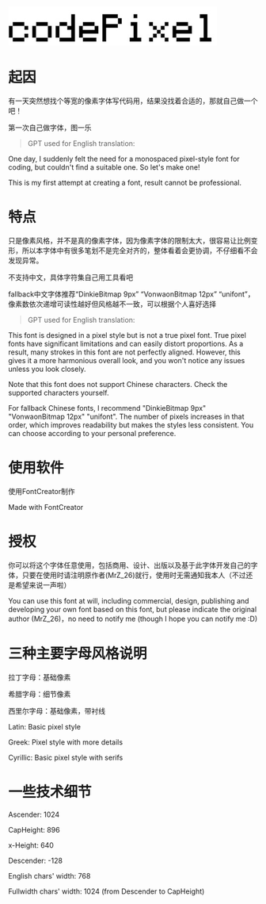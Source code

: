 ![Title](https://github.com/MrZ626/codePixel/blob/master/title.jpg)

# 起因

有一天突然想找个等宽的像素字体写代码用，结果没找着合适的，那就自己做一个吧！

第一次自己做字体，图一乐

> GPT used for English translation:

One day, I suddenly felt the need for a monospaced pixel-style font for coding, but couldn't find a suitable one. So let's make one!

This is my first attempt at creating a font, result cannot be professional.

# 特点

只是像素风格，并不是真的像素字体，因为像素字体的限制太大，很容易让比例变形，所以本字体中有很多笔划不是完全对齐的，整体看着会更协调，不仔细看不会发现异常。

不支持中文，具体字符集自己用工具看吧

fallback中文字体推荐“DinkieBitmap 9px” “VonwaonBitmap 12px” “unifont”，像素数依次递增可读性越好但风格越不一致，可以根据个人喜好选择

> GPT used for English translation:

This font is designed in a pixel style but is not a true pixel font. True pixel fonts have significant limitations and can easily distort proportions. As a result, many strokes in this font are not perfectly aligned. However, this gives it a more harmonious overall look, and you won't notice any issues unless you look closely.

Note that this font does not support Chinese characters. Check the supported characters yourself.

For fallback Chinese fonts, I recommend "DinkieBitmap 9px" "VonwaonBitmap 12px" "unifont". The number of pixels increases in that order, which improves readability but makes the styles less consistent. You can choose according to your personal preference.

# 使用软件

使用FontCreator制作

Made with FontCreator

# 授权

你可以将这个字体任意使用，包括商用、设计、出版以及基于此字体开发自己的字体，只要在使用时请注明原作者(MrZ_26)就行，使用时无需通知我本人（不过还是希望来说一声啦）

You can use this font at will, including commercial, design, publishing and developing your own font based on this font, but please indicate the original author (MrZ_26)，no need to notify me (though I hope you can notify me :D)

# 三种主要字母风格说明

拉丁字母：基础像素

希腊字母：细节像素

西里尔字母：基础像素，带衬线

Latin: Basic pixel style

Greek: Pixel style with more details

Cyrillic: Basic pixel style with serifs

# 一些技术细节

Ascender: 1024

CapHeight: 896

x-Height: 640

Descender: -128

English chars' width: 768

Fullwidth chars' width: 1024 (from Descender to CapHeight)

